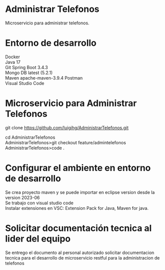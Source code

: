# Administrar Telefonos
Microservicio para administrar telefonos.

# Entorno de desarrollo
Docker  
Java 17  
Git
Spring Boot 3.4.3  
Mongo DB latest (5.2.1)  
Maven apache-maven-3.9.4
Postman  
Visual Studio Code

# Microservicio para Administrar Telefonos
git clone https://github.com/luigihg/AdministrarTelefonos.git

cd AdministrarTelefonos  
AdministrarTelefonos>git checkout feature/admintelefonos  
AdministrarTelefonos>code .  

# Configurar el ambiente en entorno de desarrollo
Se crea proyecto maven y se puede importar en eclipse version desde la version 2023-06  
Se trabajo con visual studio code  
Instalar extensiones en VSC: Extension Pack for Java, Maven for java.  

# Solicitar documentación tecnica al lider del equipo
Se entrego el documento al personal autorizado solicitar documentacion tecnica   para el desarrollo de microservicio restful para la administracion de telefonos